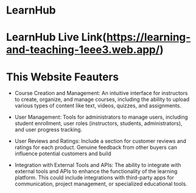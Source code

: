 # LearnHub
# LearnHub Live Link(https://learning-and-teaching-1eee3.web.app/)

<div>
 <h1>This Website Feauters</h1> 
 </div>

- Course Creation and Management: An intuitive interface for instructors to create, organize, and manage courses, including the ability to upload various types of content like text, videos, quizzes, and assignments.

- User Management:  Tools for administrators to manage users, including student enrollment, user roles (instructors, students, administrators), and user progress tracking.

- User Reviews and Ratings: Include a section for customer reviews and ratings for each product. Genuine feedback from other buyers can influence potential customers and build 

- Integration with External Tools and APIs: The ability to integrate with external tools and APIs to enhance the functionality of the learning platform. This could include integrations with third-party apps for communication, project management, or specialized educational tools.




